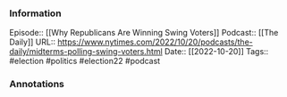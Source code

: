 ### Information

Episode:: [[Why Republicans Are Winning Swing Voters]]
Podcast:: [[The Daily]]
URL:: https://www.nytimes.com/2022/10/20/podcasts/the-daily/midterms-polling-swing-voters.html
Date:: [[2022-10-20]]
Tags:: #election #politics #election22 
#podcast


### Annotations

